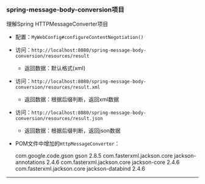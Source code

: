 ### spring-message-body-conversion项目

理解Spring HTTPMessageConverter项目

- 配置：`MyWebConfig#configureContentNegotiation()`
- 访问：`http://localhost:8080/spring-message-body-conversion/resources/result`
    - 返回数据：默认格式(xml)
- 访问：`http://localhost:8080/spring-message-body-conversion/resources/result.xml`
    - 返回数据：根据后缀判断，返回xml数据
- 访问：`http://localhost:8080/spring-message-body-conversion/resources/result.json`
    - 返回数据：根据后缀判断，返回json数据
- POM文件中增加的`HttpMessageConverter`：

    <!-- Gsno for HttpMessageConverter -->
    <dependency>
      <groupId>com.google.code.gson</groupId>
      <artifactId>gson</artifactId>
      <version>2.8.5</version>
    </dependency>

    <!-- Jackson for HttpMessageConverter -->
    <dependency>
      <groupId>com.fasterxml.jackson.core</groupId>
      <artifactId>jackson-annotations</artifactId>
      <version>2.4.6</version>
    </dependency>
    <dependency>
      <groupId>com.fasterxml.jackson.core</groupId>
      <artifactId>jackson-core</artifactId>
      <version>2.4.6</version>
    </dependency>
    <dependency>
      <groupId>com.fasterxml.jackson.core</groupId>
      <artifactId>jackson-databind</artifactId>
      <version>2.4.6</version>
    </dependency>

---
